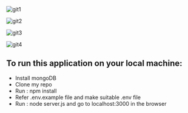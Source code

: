 ![git1](https://user-images.githubusercontent.com/54681450/107864105-60457a00-6e7f-11eb-92bc-704365e2392e.PNG)

![git2](https://user-images.githubusercontent.com/54681450/107864129-9551cc80-6e7f-11eb-86f9-6aadd7999ee2.PNG)

![git3](https://user-images.githubusercontent.com/54681450/107864147-ae5a7d80-6e7f-11eb-8e2a-07ca73232a13.PNG)

![git4](https://user-images.githubusercontent.com/54681450/107864173-d34ef080-6e7f-11eb-9b33-51cb5d6a8509.png)

<h2>To run this application on your local machine:</h2>
<ul>
  <li>Install mongoDB</li>
  <li>Clone my repo</li>
  <li>Run : npm install</li>
  <li>Refer .env.example file and make suitable .env file</li>
  <li>Run : node server.js and go to localhost:3000 in the browser</li>
</ul>
